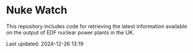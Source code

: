 # Nuke Watch

This repository includes code for retrieving the latest information available on the output of EDF nuclear power plants in the UK.

Last updated: 2024-12-26 13:19
